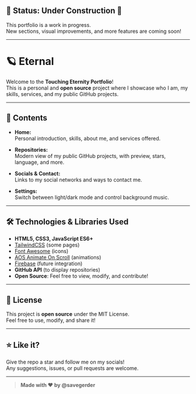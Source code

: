 ## 🚧 Status: Under Construction 🚧

This portfolio is a work in progress.  
New sections, visual improvements, and more features are coming soon!

---

# 🪐 Eternal 

Welcome to the **Touching Eternity Portfolio**!  
This is a personal and **open source** project where I showcase who I am, my skills, services, and my public GitHub projects.

---

## 📂 Contents

- **Home:**  
  Personal introduction, skills, about me, and services offered.

- **Repositories:**  
  Modern view of my public GitHub projects, with preview, stars, language, and more.

- **Socials & Contact:**  
  Links to my social networks and ways to contact me.

- **Settings:**  
  Switch between light/dark mode and control background music.

---

## 🛠️ Technologies & Libraries Used

- **HTML5, CSS3, JavaScript ES6+**
- [TailwindCSS](https://tailwindcss.com/) (some pages)
- [Font Awesome](https://fontawesome.com/) (icons)
- [AOS Animate On Scroll](https://michalsnik.github.io/aos/) (animations)
- [Firebase](https://firebase.google.com/) (future integration)
- **GitHub API** (to display repositories)
- **Open Source**: Feel free to view, modify, and contribute!

---

## 📜 License

This project is **open source** under the MIT License.  
Feel free to use, modify, and share it!

---

## ⭐ Like it?

Give the repo a star and follow me on my socials!  
Any suggestions, issues, or pull requests are welcome.

---

> **Made with ♥ by @savegerder**
